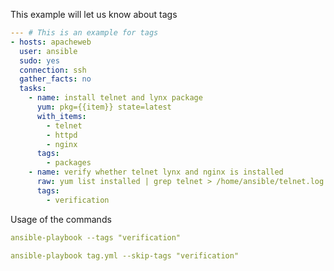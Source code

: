 This example will let us know about tags


```yaml
--- # This is an example for tags
- hosts: apacheweb
  user: ansible
  sudo: yes
  connection: ssh
  gather_facts: no
  tasks:
    - name: install telnet and lynx package
      yum: pkg={{item}} state=latest
      with_items:
        - telnet
        - httpd
        - nginx
      tags:
        - packages
    - name: verify whether telnet lynx and nginx is installed
      raw: yum list installed | grep telnet > /home/ansible/telnet.log
      tags:
        - verification
```




Usage of the commands

```yaml
ansible-playbook --tags "verification"
```

```yaml
ansible-playbook tag.yml --skip-tags "verification"
```
